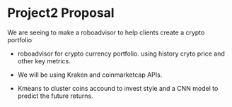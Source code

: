 # Project2 Proposal
We are seeing to make a roboadvisor to help clients create a crypto portfolio

* roboadvisor for crypto currency portfolio.  using history cryto price and other key metrics.   

* We will be using Kraken and coinmarketcap APIs.

* Kmeans to cluster coins accound to invest style and a CNN model to predict the future returns.  